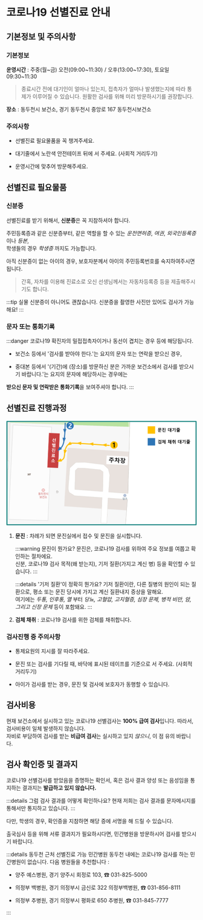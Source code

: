 # 코로나19 선별진료 안내

## 기본정보 및 주의사항

### 기본정보

**운영시간** : 주중(월~금) 오전(09:00~11:30) / 오후(13:00~17:30), 토요일 09:30~11:30

> 종료시간 전에 대기인이 얼마나 있는지, 접촉자가 얼마나 발생했는지에 따라 통제가 이루어질 수 있습니다.
원활한 검사를 위해 미리 방문하시기를 권장합니다.

**장소** : 동두천시 보건소, 경기 동두천시 중앙로 167 동두천시보건소

### 주의사항

- 선별진료 필요물품을 꼭 챙겨주세요.

- 대기줄에서 노란색 안전테이프 뒤에 서 주세요. (사회적 거리두기)

- 운영시간에 맞추어 방문해주세요.

## 선별진료 필요물품

### 신분증

선별진료를 받기 위해서, **신분증**은 꼭 지참하셔야 합니다.  

주민등록증과 같은 신분증부터, 같은 역할을 할 수 있는 *운전면허증*, *여권*, *외국인등록증* 이나 *등본*,  
학생들의 경우 *학생증* 까지도 가능합니다.  

아직 신분증이 없는 아이의 경우, 보호자분께서 아이의 주민등록번호를 숙지하여주시면 됩니다.

> 간혹, 자차를 이용해 진료소로 오신 선생님께서는 자동차등록증 등을 제출해주시기도 합니다.

:::tip 실물 신분증이 아니어도 괜찮습니다.
신분증을 촬영한 사진만 있어도 검사가 가능해요!
:::

### 문자 또는 통화기록

:::danger 코로나19 확진자의 밀접접촉자이거나 동선이 겹치는 경우 등에 해당됩니다.

- 보건소 등에서 '검사를 받아야 한다.'는 요지의 문자 또는 연락을 받으신 경우,

- 중대본 등에서 '(기간)에 (장소)를 방문하신 분은 가까운 보건소에서 검사를 받으시기 바랍니다.'는 요지의
문자에 해당하시는 경우에는  

**받으신 문자 및 연락받은 통화기록**을 보여주셔야 합니다.
:::

## 선별진료 진행과정

![순서](./order.png)

1. **문진** : 차례가 되면 문진실에서 접수 및 문진을 실시합니다.

    :::warning 문진이 뭔가요?
    문진은, 코로나19 검사를 위하여 주요 정보를 여쭙고 확인하는 절차에요.  
    신분, 코로나19 검사 목적(왜 받는지), 기저 질환(가지고 계신 병) 등을 확인할 수 있습니다.
    :::

    :::details '기저 질환'이 정확히 뭔가요?
    기저 질환이란, 다른 질병의 원인이 되는 질환으로, 평소 또는 문진 당시에 가지고 계신 질환내지 증상을 말해요.  
    여기에는 *두통, 인후통, 열* 부터 *당뇨, 고혈압, 고지혈증, 심장 문제, 병적 비만, 암, 그리고 신장 문제* 등이 포함돼요.
    :::

1. **검체 채취** : 코로나19 검사를 위한 검체를 채취합니다.

### 검사진행 중 주의사항

- 통제요원의 지시를 잘 따라주세요.

- 문진 또는 검사를 기다릴 때, 바닥에 표시된 테이프를 기준으로 서 주세요. (사회적 거리두기)

- 아이가 검사를 받는 경우, 문진 및 검사에 보호자가 동행할 수 있습니다.

## 검사비용

현재 보건소에서 실시하고 있는 코로나19 선별검사는 **100% 급여 검사**입니다.
따라서, 검사비용이 일체 발생하지 않습니다.  
자비로 부담하여 검사를 받는 **비급여 검사**는 실시하고 있지 *않으니*, 이 점 유의 바랍니다.

## 검사 확인증 및 결과지

코로나19 선별검사를 받았음을 증명하는 확인서,
혹은 검사 결과 양성 또는 음성임을 통지하는 결과지는 **발급하고 있지 않습니다.**

:::details 그럼 검사 결과를 어떻게 확인하나요?
현재 저희는 검사 결과를 문자메시지를 통해서만 통지하고 있습니다.
:::

다만, 학생의 경우, 확인증을 지참하면 해당 증에 서명을 해 드릴 수 있습니다.

출국심사 등을 위해 서류 결과지가 필요하시다면,
민간병원을 방문하시어 검사를 받으시기 바랍니다.

:::details 동두천 근처 선별진료 가능 민간병원
동두천 내에는 코로나19 검사를 하는 민간병원이 없습니다. 다음 병원들을 추천합니다 :

- 양주 예스병원, 경기 양주시 회정로 103, ☎ 031-825-5000

- 의정부 백병원, 경기 의정부시 금신로 322 의정부백병원, ☎ 031-856-8111

- 의정부 추병원, 경기 의정부시 평화로 650 추병원, ☎ 031-845-7777

:::
